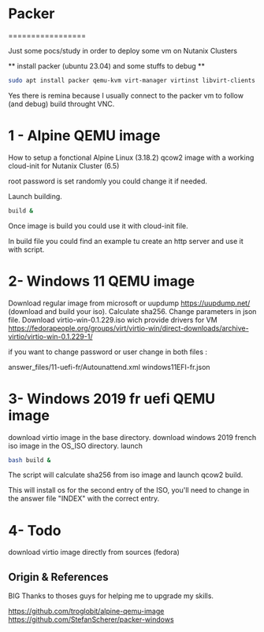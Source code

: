 # Packer 
=================

Just some pocs/study in order to deploy some vm on Nutanix Clusters

** install packer (ubuntu 23.04) and some stuffs to debug ** 
```bash
sudo apt install packer qemu-kvm virt-manager virtinst libvirt-clients bridge-utils libvirt-daemon-system remmina ovmf -y
```

Yes there is remina because I usually connect to the packer vm to follow (and debug) build throught VNC.


1 - Alpine QEMU image
=================
How to setup a fonctional Alpine Linux (3.18.2) qcow2 image with a working cloud-init for Nutanix Cluster (6.5)

root password is set randomly you could change it if needed.

Launch building.
```bash
build &
```
Once image is build you could use it with cloud-init file.

In build file you could find an example tu create an http server and use it with script.

2- Windows 11 QEMU image
=================

Download regular image from microsoft or uupdump https://uupdump.net/ (download and build your iso).
Calculate sha256.
Change parameters in json file.
Download virtio-win-0.1.229.iso wich provide drivers for VM https://fedorapeople.org/groups/virt/virtio-win/direct-downloads/archive-virtio/virtio-win-0.1.229-1/ 


if you want to change password or user change in both files : 

answer_files/11-uefi-fr/Autounattend.xml
windows11EFI-fr.json

3- Windows 2019 fr uefi QEMU image
=================

download virtio image in the base directory.
download windows 2019 french iso image in the OS_ISO directory.
launch 
```bash
bash build & 
```
The script will calculate sha256 from iso image and launch qcow2 build.

This will install os for the second entry of the ISO, you'll need to change in the answer file "INDEX" with the correct entry.

4- Todo 
================
download virtio image directly from sources (fedora) 

Origin & References
-------------------

BIG Thanks to thoses guys for helping me to upgrade my skills.

https://github.com/troglobit/alpine-qemu-image 
https://github.com/StefanScherer/packer-windows 
